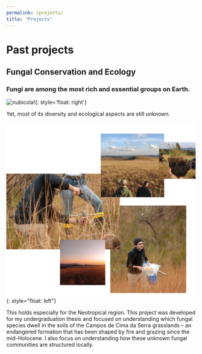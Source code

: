 ```yaml
---
permalink: /projects/
title: "Projects"
---
```







# Past projects

## Fungal Conservation and Ecology

### Fungi are among the most rich and essential groups on Earth.

![nubicola!](/assets/images/past_projects_nubicola.png){: style='float: right'}

Yet, most of its diversity and ecological aspects are still unknown.



![image!](/assets/images/campo_site.png){: style="float: left"}

This holds especially for the Neotropical region. This project was developed for my undergraduation thesis and focused on understanding which fungal species dwell in the soils of the Campos de Cima da Serra grasslands – an endangered formation that has been shaped by fire and grazing since the mid-Holocene. I also focus on understanding how these unknown fungal communities are structured locally.
